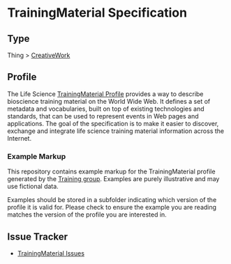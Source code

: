 # TrainingMaterial Specification

## Type

Thing > [CreativeWork](https://schema.org/CreativeWork)

## Profile
The Life Science [TrainingMaterial Profile](https://bioschemas.org/profile/TrainingMaterial/) provides a way to describe bioscience training material on the World Wide Web. It defines a set of metadata and vocabularies, built on top of existing technologies and standards, that can be used to represent events in Web pages and applications. The goal of the specification is to make it easier to discover, exchange and integrate life science training material information across the Internet. 

### Example Markup

This repository contains example markup for the TrainingMaterial profile generated by the [Training group](https://bioschemas.org/groups/Training/). Examples are purely illustrative and may use fictional data. 

Examples should be stored in a subfolder indicating which version of the profile it is valid for. Please check to ensure the example you are reading matches the version of the profile you are interested in.

## Issue Tracker 
- [TrainingMaterial Issues](https://github.com/BioSchemas/bioschemas/labels/type%3A%20TrainingMaterial)